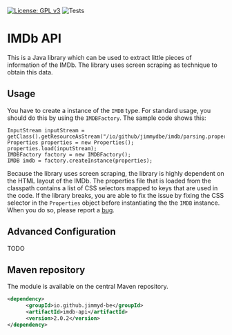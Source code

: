 [![License: GPL v3](https://img.shields.io/badge/License-GPLv3-blue.svg)](https://www.gnu.org/licenses/gpl-3.0)
![Tests](https://github.com/jimmyd-be/imdb-api/workflows/Tests/badge.svg)

# IMDb API

This is a Java library which can be used to extract little pieces of information of the IMDb. The library uses screen
scraping as technique to obtain this data.

## Usage

You have to create a instance of the `IMDB` type. For standard usage, you should do this by using the `IMDBFactory`. The
sample code shows this:

```
InputStream inputStream = getClass().getResourceAsStream("/io/github/jimmydbe/imdb/parsing.properties");
Properties properties = new Properties();
properties.load(inputStream);
IMDBFactory factory = new IMDBFactory();
IMDB imdb = factory.createInstance(properties);
```

Because the library uses screen scraping, the library is highly dependent on the HTML layout of the IMDb. The properties
file that is loaded from the classpath contains a list of CSS selectors mapped to keys that are used in the code. If the
library breaks, you are able to fix the issue by fixing the CSS selector in the `Properties` object before instantiating
the the `IMDB` instance. When you do so, please report a [bug](https://github.com/jimmyd-be/imdb-api/issues).

## Advanced Configuration

TODO

## Maven repository

The module is available on the central Maven repository.

```xml
<dependency>
      <groupId>io.github.jimmyd-be</groupId>
      <artifactId>imdb-api</artifactId>
      <version>2.0.2</version>
</dependency>
```


